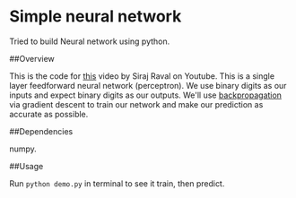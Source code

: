 # Simple neural network
Tried to build Neural network using python.

##Overview

This is the code for [this](https://youtu.be/p69khggr1Jo) video by Siraj Raval on Youtube. This is a single layer feedforward neural network (perceptron). We use binary digits as our inputs and expect binary digits as our outputs. We'll use [backpropagation](http://neuralnetworksanddeeplearning.com/chap2.html) via gradient descent to train our network and make our prediction as accurate as possible.

##Dependencies

numpy.

##Usage

Run ``python demo.py`` in terminal to see it train, then predict.






